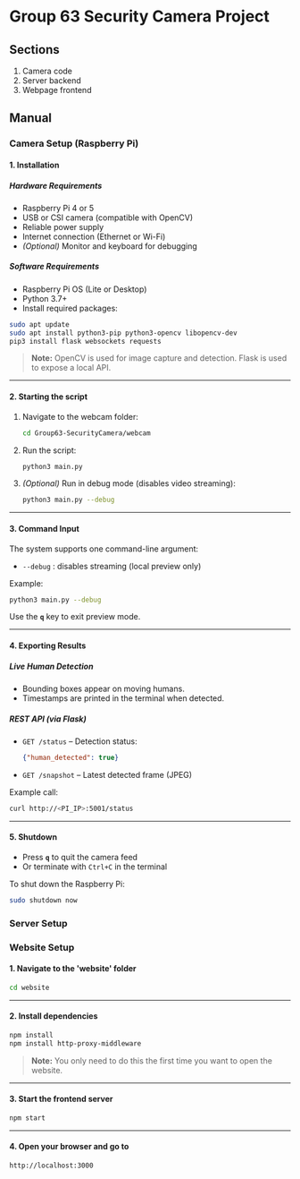 # Group 63 Security Camera Project

## Sections

1. Camera code
2. Server backend
3. Webpage frontend

## Manual

### Camera Setup (Raspberry Pi)

#### 1. Installation

##### Hardware Requirements
- Raspberry Pi 4 or 5
- USB or CSI camera (compatible with OpenCV)
- Reliable power supply
- Internet connection (Ethernet or Wi-Fi)
- *(Optional)* Monitor and keyboard for debugging

##### Software Requirements
- Raspberry Pi OS (Lite or Desktop)
- Python 3.7+
- Install required packages:

```bash
sudo apt update
sudo apt install python3-pip python3-opencv libopencv-dev
pip3 install flask websockets requests
```

> **Note:** OpenCV is used for image capture and detection. Flask is used to expose a local API.

---

#### 2. Starting the script

1. Navigate to the webcam folder:
    ```bash
    cd Group63-SecurityCamera/webcam
    ```

2. Run the script:
    ```bash
    python3 main.py
    ```

3. *(Optional)* Run in debug mode (disables video streaming):
    ```bash
    python3 main.py --debug
    ```

---

#### 3. Command Input

The system supports one command-line argument:

- `--debug` : disables streaming (local preview only)

Example:
```bash
python3 main.py --debug
```

Use the **`q`** key to exit preview mode.

---

#### 4. Exporting Results

##### Live Human Detection
- Bounding boxes appear on moving humans.
- Timestamps are printed in the terminal when detected.

##### REST API (via Flask)
- `GET /status` – Detection status:
    ```json
    {"human_detected": true}
    ```
- `GET /snapshot` – Latest detected frame (JPEG)

Example call:
```bash
curl http://<PI_IP>:5001/status
```

---

#### 5. Shutdown
- Press **`q`** to quit the camera feed
- Or terminate with `Ctrl+C` in the terminal

To shut down the Raspberry Pi:
```bash
sudo shutdown now
```



### Server Setup

### Website Setup

#### 1. Navigate to the 'website' folder

```bash
cd website
```

---

#### 2. Install dependencies

```bash
npm install
npm install http-proxy-middleware
```
> **Note:** You only need to do this the first time you want to open the website.
---

#### 3. Start the frontend server

```bash
npm start
```

---

#### 4. Open your browser and go to

```bash
http://localhost:3000
```
